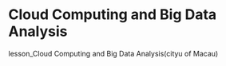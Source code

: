 # Cloud Computing and Big Data Analysis
 lesson_Cloud Computing and Big Data Analysis(cityu of Macau)
